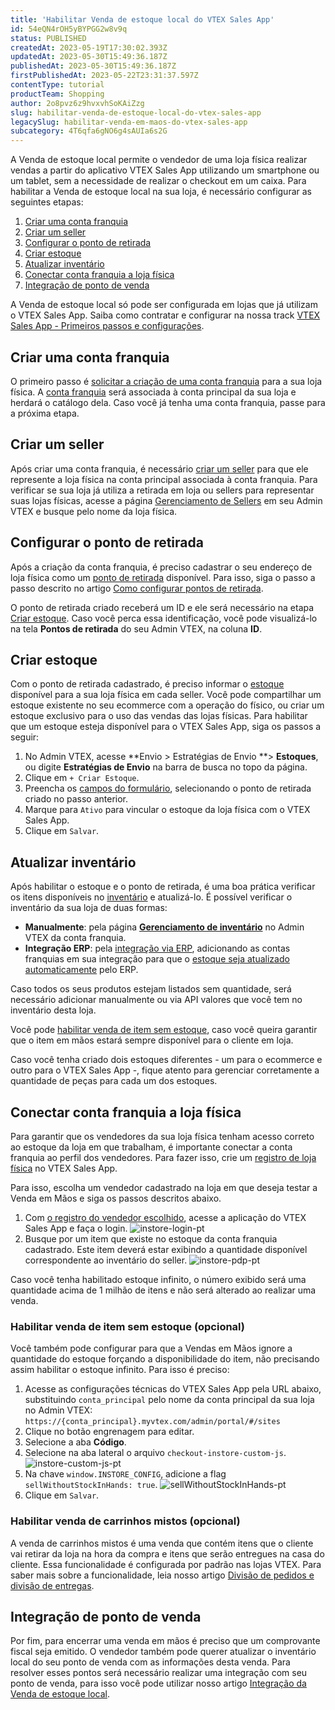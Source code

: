 ```yaml
---
title: 'Habilitar Venda de estoque local do VTEX Sales App'
id: 54eQN4rOH5yBYPGG2w8v9q
status: PUBLISHED
createdAt: 2023-05-19T17:30:02.393Z
updatedAt: 2023-05-30T15:49:36.187Z
publishedAt: 2023-05-30T15:49:36.187Z
firstPublishedAt: 2023-05-22T23:31:37.597Z
contentType: tutorial
productTeam: Shopping
author: 2o8pvz6z9hvxvhSoKAiZzg
slug: habilitar-venda-de-estoque-local-do-vtex-sales-app
legacySlug: habilitar-venda-em-maos-do-vtex-sales-app
subcategory: 4T6qfa6gNO6g4sAUIa6s2G
---
```


A Venda de estoque local permite o vendedor de uma loja física realizar vendas a partir do aplicativo VTEX Sales App utilizando um smartphone ou um tablet, sem a necessidade de realizar o checkout em um caixa. Para habilitar a Venda de estoque local na sua loja, é necessário configurar as seguintes etapas:

1. [Criar uma conta franquia](#criar-uma-conta-franquia)
2. [Criar um seller](#criar-um-seller)
3. [Configurar o ponto de retirada](#configurar-o-ponto-de-retirada)
4. [Criar estoque](#criar-estoque)
5. [Atualizar inventário](#atualizar-inventario)
6. [Conectar conta franquia a loja física](#conectar-conta-franquia-a-loja-fisica)
7. [Integração de ponto de venda](#integracao-de-ponto-de-venda)

<div class="alert alert-info">
<p>A Venda de estoque local só pode ser configurada em lojas que já utilizam o VTEX Sales App. Saiba como contratar e configurar na nossa track <a href="https://help.vtex.com/pt/tracks/instore-primeiros-passos-e-configuracoes--zav76TFEZlAjnyBVL5tRc">VTEX Sales App - Primeiros passos e configurações</a>.</p> 
</div>

## Criar uma conta franquia

O primeiro passo é [solicitar a criação de uma conta franquia](https://help.vtex.com/pt/tracks/instore-primeiros-passos-e-configuracoes--zav76TFEZlAjnyBVL5tRc/eujH0id9Y4WJjjmdazUKd) para a sua loja física. A [conta franquia](https://help.vtex.com/pt/tutorial/o-que-e-conta-franquia--kWQC6RkFSCUFGgY5gSjdl) será associada à conta principal da sua loja e herdará o catálogo dela. Caso você já tenha uma conta franquia, passe para a próxima etapa.

## Criar um seller

Após criar uma conta franquia, é necessário [criar um seller](https://help.vtex.com/pt/tutorial/adicionar-seller--tutorials_392) para que ele represente a loja física na conta principal associada à conta franquia. Para verificar se sua loja já utiliza a retirada em loja ou sellers para representar suas lojas físicas, acesse a página [Gerenciamento de Sellers](https://help.vtex.com/pt/tutorial/gerenciamento-de-sellers--6eEiOISwxuAWJ8w6MtK7iv) em seu Admin VTEX e busque pelo nome da loja física. 

## Configurar o ponto de retirada

Após a criação da conta franquia, é preciso cadastrar o seu endereço de loja física como um [ponto de retirada](https://help.vtex.com/pt/tutorial/pontos-de-retirada--2fljn6wLjn8M4lJHA6HP3R) disponível. Para isso, siga o passo a passo descrito no artigo [Como configurar pontos de retirada](https://help.vtex.com/pt/tutorial/pontos-de-retirada--2fljn6wLjn8M4lJHA6HP3R#como-configurar-pontos-de-retirada).

O ponto de retirada criado receberá um ID e ele será necessário na etapa [Criar estoque](#criar-estoque). Caso você perca essa identificação, você pode visualizá-lo na tela **Pontos de retirada** do seu Admin VTEX, na coluna **ID**.

## Criar estoque

Com o ponto de retirada cadastrado, é preciso informar o [estoque](https://help.vtex.com/pt/tutorial/estoque--6oIxvsVDTtGpO7y6zwhGpb) disponível para a sua loja física em cada seller. Você pode compartilhar um estoque existente no seu ecommerce com a operação do físico, ou criar um estoque exclusivo para o uso das vendas das lojas físicas. Para habilitar que um estoque esteja disponível para o VTEX Sales App, siga os passos a seguir:

1. No Admin VTEX, acesse **Envio > Estratégias de Envio **> **Estoques**, ou digite **Estratégias de Envio** na barra de busca no topo da página.
2. Clique em `+ Criar Estoque`. 
3. Preencha os [campos do formulário](https://help.vtex.com/pt/tutorial/gerenciar-estoque--tutorials_137#campos-de-cadastro), selecionando o ponto de retirada criado no passo anterior.
4. Marque  <i class="fas fa-toggle-on"></i> para `Ativo` para vincular o estoque da loja física com o VTEX Sales App. 
5. Clique em `Salvar`.

## Atualizar inventário

Após habilitar o estoque e o ponto de retirada, é uma boa prática verificar os itens disponíveis no [inventário](https://help.vtex.com/pt/tutorial/gerenciar-itens-em-estoque--tutorials_139) e atualizá-lo. É possível verificar o inventário da sua loja de duas formas:

* **Manualmente**: pela página **[Gerenciamento de inventário](https://help.vtex.com/pt/tutorial/gerenciar-itens-em-estoque--tutorials_139)** no Admin VTEX da conta franquia.
* **Integração ERP**: pela [integração via ERP](https://developers.vtex.com/docs/guides/erp-integration-guide), adicionando as contas franquias em sua integração para que o [estoque seja atualizado automaticamente](https://developers.vtex.com/docs/guides/erp-integration-import-inventory#update-sku-inventory) pelo ERP.

Caso todos os seus produtos estejam listados sem quantidade, será necessário adicionar manualmente ou via API valores que você tem no inventário desta loja. 

Você pode [habilitar venda de item sem estoque](#habilitar-venda-de-item-sem-estoque-opcional), caso você queira garantir que o item em mãos estará sempre disponível para o cliente em loja. 

<div class="alert alert-info">
Caso você tenha criado dois estoques diferentes - um para o ecommerce e outro para o VTEX Sales App -, fique atento para gerenciar corretamente a quantidade de peças para cada um dos estoques.
</div>

## Conectar conta franquia a loja física

Para garantir que os vendedores da sua loja física tenham acesso correto ao estoque da loja em que trabalham, é importante conectar a conta franquia ao perfil dos vendedores. Para fazer isso, crie um [registro de loja física](https://help.vtex.com/pt/tutorial/loja-fisica-instore-beta--N4M9njT9xomdWD7mQyPt7) no VTEX Sales App.

Para isso, escolha um vendedor cadastrado na loja em que deseja testar a Venda em Mãos e siga os passos descritos abaixo. 

1. Com [o registro do vendedor escolhido](https://help.vtex.com/pt/tutorial/vendedores-instore-beta--4rzit1pzp28km4HSDEdrEC), acesse a aplicação do VTEX Sales App e faça o login.
![instore-login-pt](//images.ctfassets.net/alneenqid6w5/5vKzjuYAYKGIVZz5aOyuPV/9049d57cf49ca1e753b69896ea5f348f/image.png)
2. Busque por um item que existe no estoque da conta franquia cadastrado. Este item deverá estar exibindo a quantidade disponível correspondente ao inventário do seller.
![instore-pdp-pt](//images.ctfassets.net/alneenqid6w5/7CtYO9vUzaunI2qO8onP7B/861791e5b4f8f2304ae1a5a7ae577ad8/image.png)

<div class="alert alert-info">
<p>Caso você tenha habilitado estoque infinito, o número exibido será uma quantidade acima de 1 milhão de itens e não será alterado ao realizar uma venda.</p> 
</div>

### Habilitar venda de item sem estoque (opcional)

Você também pode configurar para que a Vendas em Mãos ignore a quantidade do estoque forçando a disponibilidade do item, não precisando assim habilitar o estoque infinito. Para isso é preciso:

1. Acesse as configurações técnicas do VTEX Sales App pela URL abaixo, substituindo `conta_principal` pelo nome da conta principal da sua loja no Admin VTEX: 
```https://{conta_principal}.myvtex.com/admin/portal/#/sites```
2. Clique no botão <i class="fas fa-cog"></i> engrenagem para editar. 
3. Selecione a aba **Código**.
4. Selecione na aba lateral o arquivo `checkout-instore-custom-js`.
![instore-custom-js-pt](//images.ctfassets.net/alneenqid6w5/5a70caO8nFFF25CrSXPXkx/6521818abb09e4178491f4598f33c9a0/image.png)
5. Na chave `window.INSTORE_CONFIG`, adicione a flag `sellWithoutStockInHands: true`.
![sellWithoutStockInHands-pt](//images.ctfassets.net/alneenqid6w5/3yfRFSG0QgIwnXvyxwhsLo/14bef6c0a1cbdc5d216b17a49c438c76/image.png)
6. Clique em <i class="fas fa-save"></i> `Salvar`. 

### Habilitar venda de carrinhos mistos (opcional)

A venda de carrinhos mistos é uma venda que contém itens que o cliente vai retirar da loja na hora da compra e itens que serão entregues na casa do cliente. Essa funcionalidade é configurada por padrão nas lojas VTEX. Para saber mais sobre a funcionalidade, leia nosso artigo [Divisão de pedidos e divisão de entregas](https://help.vtex.com/pt/tutorial/divisao-de-pedidos-e-divisao-de-entregas--jQvzA6QgSd51e2p6bthoV).

## Integração de ponto de venda

Por fim, para encerrar uma venda em mãos é preciso que um comprovante fiscal seja emitido. O vendedor também pode querer atualizar o inventário local do seu ponto de venda com as informações desta venda. Para resolver esses pontos será necessário realizar uma integração com seu ponto de venda, para isso você pode utilizar nosso artigo [Integração da Venda de estoque local](https://developers.vtex.com/docs/guides/integration-vtex-sales-app-local-stock-sale).

